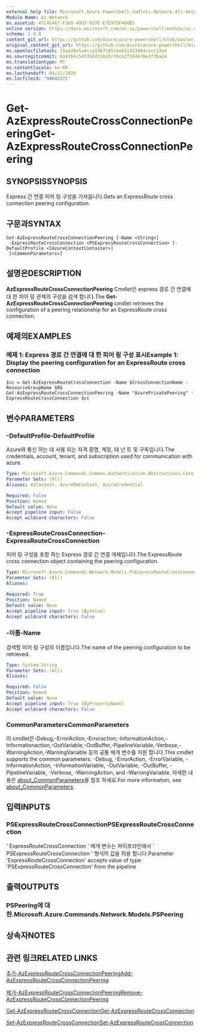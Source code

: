 ```yaml
---
external help file: Microsoft.Azure.PowerShell.Cmdlets.Network.dll-Help.xml
Module Name: Az.Network
ms.assetid: 47C45467-F368-4993-937E-E7E975F400B5
online version: https://docs.microsoft.com/en-us/powershell/module/az.network/get-azexpressroutecrossconnectionpeering
schema: 2.0.0
content_git_url: https://github.com/Azure/azure-powershell/blob/master/src/Network/Network/help/Get-AzExpressRouteCrossConnectionPeering.md
original_content_git_url: https://github.com/Azure/azure-powershell/blob/master/src/Network/Network/help/Get-AzExpressRouteCrossConnectionPeering.md
ms.openlocfilehash: 15aed0e5a4cca1b67c85cbe651453d64cecc13ee
ms.sourcegitcommit: 6a91b4c545350d316d3cf8c62f384478e3f3ba24
ms.translationtype: MT
ms.contentlocale: ko-KR
ms.lasthandoff: 04/21/2020
ms.locfileid: "94043371"
---
```

# <span data-ttu-id="e759d-101">Get-AzExpressRouteCrossConnectionPeering</span><span class="sxs-lookup"><span data-stu-id="e759d-101">Get-AzExpressRouteCrossConnectionPeering</span></span>

## <span data-ttu-id="e759d-102">SYNOPSIS</span><span class="sxs-lookup"><span data-stu-id="e759d-102">SYNOPSIS</span></span>
<span data-ttu-id="e759d-103">Express 간 연결 피어 링 구성을 가져옵니다.</span><span class="sxs-lookup"><span data-stu-id="e759d-103">Gets an ExpressRoute cross connection peering configuration.</span></span>

## <span data-ttu-id="e759d-104">구문과</span><span class="sxs-lookup"><span data-stu-id="e759d-104">SYNTAX</span></span>

```
Get-AzExpressRouteCrossConnectionPeering [-Name <String>]
 -ExpressRouteCrossConnection <PSExpressRouteCrossConnection> [-DefaultProfile <IAzureContextContainer>]
 [<CommonParameters>]
```

## <span data-ttu-id="e759d-105">설명은</span><span class="sxs-lookup"><span data-stu-id="e759d-105">DESCRIPTION</span></span>
<span data-ttu-id="e759d-106">**AzExpressRouteCrossConnectionPeering** Cmdlet은 express 경로 간 연결에 대 한 피어 링 관계의 구성을 검색 합니다.</span><span class="sxs-lookup"><span data-stu-id="e759d-106">The **Get-AzExpressRouteCrossConnectionPeering** cmdlet retrieves the configuration of a peering relationship for an ExpressRoute cross connection.</span></span>

## <span data-ttu-id="e759d-107">예제의</span><span class="sxs-lookup"><span data-stu-id="e759d-107">EXAMPLES</span></span>

### <span data-ttu-id="e759d-108">예제 1: Express 경로 간 연결에 대 한 피어 링 구성 표시</span><span class="sxs-lookup"><span data-stu-id="e759d-108">Example 1: Display the peering configuration for an ExpressRoute cross connection</span></span>
```
$cc = Get-AzExpressRouteCrossConnection -Name $CrossConnectionName -ResourceGroupName $RG
Get-AzExpressRouteCrossConnectionPeering -Name "AzurePrivatePeering" -ExpressRouteCrossConnection $cc
```

## <span data-ttu-id="e759d-109">변수</span><span class="sxs-lookup"><span data-stu-id="e759d-109">PARAMETERS</span></span>

### <span data-ttu-id="e759d-110">-DefaultProfile</span><span class="sxs-lookup"><span data-stu-id="e759d-110">-DefaultProfile</span></span>
<span data-ttu-id="e759d-111">Azure와 통신 하는 데 사용 되는 자격 증명, 계정, 테 넌 트 및 구독입니다.</span><span class="sxs-lookup"><span data-stu-id="e759d-111">The credentials, account, tenant, and subscription used for communication with azure.</span></span>

```yaml
Type: Microsoft.Azure.Commands.Common.Authentication.Abstractions.Core.IAzureContextContainer
Parameter Sets: (All)
Aliases: AzContext, AzureRmContext, AzureCredential

Required: False
Position: Named
Default value: None
Accept pipeline input: False
Accept wildcard characters: False
```

### <span data-ttu-id="e759d-112">-ExpressRouteCrossConnection</span><span class="sxs-lookup"><span data-stu-id="e759d-112">-ExpressRouteCrossConnection</span></span>
<span data-ttu-id="e759d-113">피어 링 구성을 포함 하는 Express 경로 간 연결 개체입니다.</span><span class="sxs-lookup"><span data-stu-id="e759d-113">The ExpressRoute cross connection object containing the peering configuration.</span></span>

```yaml
Type: Microsoft.Azure.Commands.Network.Models.PSExpressRouteCrossConnection
Parameter Sets: (All)
Aliases:

Required: True
Position: Named
Default value: None
Accept pipeline input: True (ByValue)
Accept wildcard characters: False
```

### <span data-ttu-id="e759d-114">-이름</span><span class="sxs-lookup"><span data-stu-id="e759d-114">-Name</span></span>
<span data-ttu-id="e759d-115">검색할 피어 링 구성의 이름입니다.</span><span class="sxs-lookup"><span data-stu-id="e759d-115">The name of the peering configuration to be retrieved.</span></span>

```yaml
Type: System.String
Parameter Sets: (All)
Aliases:

Required: False
Position: Named
Default value: None
Accept pipeline input: True (ByPropertyName)
Accept wildcard characters: False
```

### <span data-ttu-id="e759d-116">CommonParameters</span><span class="sxs-lookup"><span data-stu-id="e759d-116">CommonParameters</span></span>
<span data-ttu-id="e759d-117">이 cmdlet은-Debug,-ErrorAction,-Erroraction,-InformationAction,-Informationaction,-OutVariable,-OutBuffer,-PipelineVariable,-Verbose,-WarningAction,-WarningVariable 등의 공통 매개 변수를 지원 합니다.</span><span class="sxs-lookup"><span data-stu-id="e759d-117">This cmdlet supports the common parameters: -Debug, -ErrorAction, -ErrorVariable, -InformationAction, -InformationVariable, -OutVariable, -OutBuffer, -PipelineVariable, -Verbose, -WarningAction, and -WarningVariable.</span></span> <span data-ttu-id="e759d-118">자세한 내용은 [about_CommonParameters](http://go.microsoft.com/fwlink/?LinkID=113216)을 참조 하세요.</span><span class="sxs-lookup"><span data-stu-id="e759d-118">For more information, see [about_CommonParameters](http://go.microsoft.com/fwlink/?LinkID=113216).</span></span>

## <span data-ttu-id="e759d-119">입력</span><span class="sxs-lookup"><span data-stu-id="e759d-119">INPUTS</span></span>

### <span data-ttu-id="e759d-120">PSExpressRouteCrossConnection</span><span class="sxs-lookup"><span data-stu-id="e759d-120">PSExpressRouteCrossConnection</span></span>
<span data-ttu-id="e759d-121">' ExpressRouteCrossConnection ' 매개 변수는 파이프라인에서 ' PSExpressRouteCrossConnection ' 형식의 값을 허용 합니다.</span><span class="sxs-lookup"><span data-stu-id="e759d-121">Parameter 'ExpressRouteCrossConnection' accepts value of type 'PSExpressRouteCrossConnection' from the pipeline</span></span>

## <span data-ttu-id="e759d-122">출력</span><span class="sxs-lookup"><span data-stu-id="e759d-122">OUTPUTS</span></span>

### <span data-ttu-id="e759d-123">PSPeering에 대 한.</span><span class="sxs-lookup"><span data-stu-id="e759d-123">Microsoft.Azure.Commands.Network.Models.PSPeering</span></span>

## <span data-ttu-id="e759d-124">상속자</span><span class="sxs-lookup"><span data-stu-id="e759d-124">NOTES</span></span>

## <span data-ttu-id="e759d-125">관련 링크</span><span class="sxs-lookup"><span data-stu-id="e759d-125">RELATED LINKS</span></span>

[<span data-ttu-id="e759d-126">추가-AzExpressRouteCrossConnectionPeering</span><span class="sxs-lookup"><span data-stu-id="e759d-126">Add-AzExpressRouteCrossConnectionPeering</span></span>](Add-AzExpressRouteCrossConnectionPeering.md)

[<span data-ttu-id="e759d-127">제거-AzExpressRouteCrossConnectionPeering</span><span class="sxs-lookup"><span data-stu-id="e759d-127">Remove-AzExpressRouteCrossConnectionPeering</span></span>](Remove-AzExpressRouteCrossConnectionPeering.md)

[<span data-ttu-id="e759d-128">Get-AzExpressRouteCrossConnection</span><span class="sxs-lookup"><span data-stu-id="e759d-128">Get-AzExpressRouteCrossConnection</span></span>](Get-AzExpressRouteCrossConnection.md)

[<span data-ttu-id="e759d-129">Set-AzExpressRouteCrossConnection</span><span class="sxs-lookup"><span data-stu-id="e759d-129">Set-AzExpressRouteCrossConnection</span></span>](Set-AzExpressRouteCrossConnection.md)
